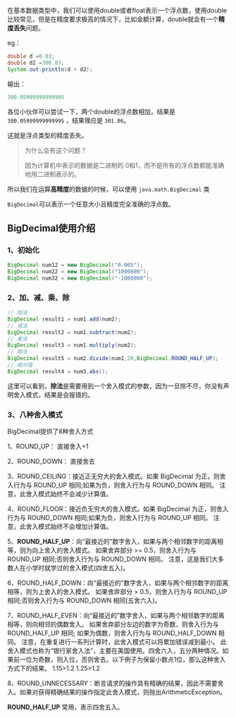 在基本数据类型中，我们可以使用double或者float表示一个浮点数，使用double比较常见，但是在精度要求极高的情况下，比如金额计算，double就会有一个**精度丢失**问题。

eg：

```java
double d =0.03;
double d2 =300.03;
System.out.println(d + d2); 
```

输出：

```java
300.05999999999995
```

各位小伙伴可以尝试一下，两个double的浮点数相加，结果是`300.05999999999995` ，结果理应是  `301.06`。

这就是浮点类型的精度丢失。

> 为什么会有这个问题？
>
> 因为计算机中表示的数据是二进制的 0和1，而不是所有的浮点数都能准确地用二进制表示的。



所以我们在运算**高精度**的数据的时候，可以使用 `java.math.BigDecimal` 类

`BigDecimal`可以表示一个任意大小且精度完全准确的浮点数。



## BigDecimal使用介绍

### 1、初始化

```java
BigDecimal num12 = new BigDecimal("0.005");
BigDecimal num22 = new BigDecimal("1000000");
BigDecimal num32 = new BigDecimal("-1000000");
```

### 2、加、减、乘、除

```java
// 加法
BigDecimal result1 = num1.add(num2);
// 减法
BigDecimal result2 = num1.subtract(num2);
// 乘法
BigDecimal result3 = num1.multiply(num2);
// 除法
BigDecimal result5 = num2.divide(num1,20,BigDecimal.ROUND_HALF_UP);
// 绝对值
BigDecimal result4 = num3.abs();
```

这里可以看到，**除法**是需要用到一个舍入模式的参数，因为一旦除不尽，你没有声明舍入模式，结果是会报错的。

### 3、八种舍入模式

 BigDecimal提供了8种舍入方式

1、ROUND_UP： 直接舍入+1


2、ROUND_DOWN： 直接舍去


3、ROUND_CEILING：接近正无穷大的舍入模式。如果 BigDecimal 为正，则舍入行为与 ROUND_UP 相同;如果为负，则舍入行为与 ROUND_DOWN 相同。
注意，此舍入模式始终不会减少计算值。


4、ROUND_FLOOR：接近负无穷大的舍入模式。如果 BigDecimal 为正，则舍入行为与 ROUND_DOWN 相同;如果为负，则舍入行为与 ROUND_UP 相同。
注意，此舍入模式始终不会增加计算值。


5、**ROUND_HALF_UP**：向“最接近的”数字舍入，如果与两个相邻数字的距离相等，则为向上舍入的舍入模式。
如果舍弃部分 >= 0.5，则舍入行为与 ROUND_UP 相同;否则舍入行为与 ROUND_DOWN 相同。
注意，这是我们大多数人在小学时就学过的舍入模式(四舍五入)。


6、ROUND_HALF_DOWN：向“最接近的”数字舍入，如果与两个相邻数字的距离相等，则为上舍入的舍入模式。
如果舍弃部分 > 0.5，则舍入行为与 ROUND_UP 相同;否则舍入行为与 ROUND_DOWN 相同(五舍六入)。


7、ROUND_HALF_EVEN：向“最接近的”数字舍入，如果与两个相邻数字的距离相等，则向相邻的偶数舍入。
如果舍弃部分左边的数字为奇数，则舍入行为与 ROUND_HALF_UP 相同;
如果为偶数，则舍入行为与 ROUND_HALF_DOWN 相同。
注意，在重复进行一系列计算时，此舍入模式可以将累加错误减到最小。
此舍入模式也称为“银行家舍入法”，主要在美国使用。四舍六入，五分两种情况。如果前一位为奇数，则入位，否则舍去。以下例子为保留小数点1位，那么这种舍入方式下的结果。
1.15>1.2 1.25>1.2


8、ROUND_UNNECESSARY：断言请求的操作具有精确的结果，因此不需要舍入。如果对获得精确结果的操作指定此舍入模式，则抛出ArithmeticException。



**ROUND_HALF_UP** 常用，表示四舍五入。